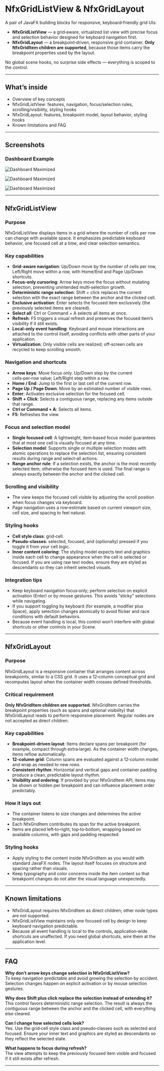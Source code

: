 # NfxGridListView & NfxGridLayout

A pair of JavaFX building blocks for responsive, keyboard‑friendly grid UIs:

- **NfxGridListView** — a grid‑aware, virtualized list view with precise focus and selection behavior designed for keyboard navigation first.
- **NfxGridLayout** — a breakpoint‑driven, responsive grid container. **Only NfxGridItem children are supported**, because those items carry the breakpoint properties used by the layout.

No global scene hooks, no surprise side effects — everything is scoped to the control.

---

## What’s inside

- Overview of key concepts
- NfxGridListView: features, navigation, focus/selection rules, scrolling/visibility, styling hooks
- NfxGridLayout: features, breakpoint model, layout behavior, styling hooks
- Known limitations and FAQ

---

## Screenshots
### Dashboard Example
![Dashboard Maximized](screenshots/1.png)


![Dashboard Maximized](screenshots/2.png)


![Dashboard Maximized](screenshots/3.png)

---

## NfxGridListView

### Purpose
NfxGridListView displays items in a grid where the number of cells per row can change with available space. It emphasizes predictable keyboard behavior, one focused cell at a time, and clear selection semantics.

### Key capabilities
- **Grid‑aware navigation**: Up/Down move by the number of cells per row, Left/Right move within a row, with Home/End and Page Up/Down shortcuts.
- **Focus‑only cursoring**: Arrow keys move the focus without mutating selection, preventing unintended multi‑selection growth.
- **Deterministic range selection**: Shift + click replaces the current selection with the exact range between the anchor and the clicked cell.
- **Exclusive activation**: Enter selects the focused item exclusively (the previously selected items are cleared).
- **Select all**: Ctrl or Command + A selects all items at once.
- **Refresh**: F5 triggers a visual refresh and preserves the focused item’s visibility if it still exists.
- **Local‑only event handling**: Keyboard and mouse interactions are attached to the control itself, avoiding conflicts with other parts of your application.
- **Virtualization**: Only visible cells are realized; off‑screen cells are recycled to keep scrolling smooth.

### Navigation and shortcuts
- **Arrow keys**: Move focus only. Up/Down step by the current cells‑per‑row value; Left/Right step within a row.
- **Home / End**: Jump to the first or last cell of the current row.
- **Page Up / Page Down**: Move by an estimated number of visible rows.
- **Enter**: Activates exclusive selection for the focused cell.
- **Shift + Click**: Selects a contiguous range, replacing any items outside that range.
- **Ctrl or Command + A**: Selects all items.
- **F5**: Refreshes the view.

### Focus and selection model
- **Single focused cell**: A lightweight, item‑based focus model guarantees that at most one cell is visually focused at any time.
- **Selection model**: Supports single or multiple selection modes with atomic operations to replace the selection list, ensuring consistent results during range and select‑all actions.
- **Range anchor rule**: If a selection exists, the anchor is the most recently selected item; otherwise the focused item is used. The final range is always exactly between the anchor and the clicked cell.

### Scrolling and visibility
- The view keeps the focused cell visible by adjusting the scroll position when focus changes via keyboard.
- Page navigation uses a row‑estimate based on current viewport size, cell size, and spacing to feel natural.

### Styling hooks
- **Cell style class**: grid‑cell.
- **Pseudo‑classes**: selected, focused, and (optionally) pressed if you toggle it from your cell logic.
- **Inner content coloring**: The styling model expects text and graphics inside each cell to change appearance when the cell is selected or focused. If you are using raw text nodes, ensure they are styled as descendants so they can inherit selected visuals.

### Integration tips
- Keep keyboard navigation focus‑only; perform selection on explicit activation (Enter) or by mouse gestures. This avoids “sticky” selections while navigating.
- If you support toggling by keyboard (for example, a modifier plus Space), apply selection changes atomically to avoid flicker and race conditions with default behaviors.
- Because event handling is local, this control won’t interfere with global shortcuts or other controls in your Scene.

---

## NfxGridLayout

### Purpose
NfxGridLayout is a responsive container that arranges content across breakpoints, similar to a CSS grid. It uses a 12‑column conceptual grid and recomputes layout when the container width crosses defined thresholds.

### Critical requirement
**Only NfxGridItem children are supported.** NfxGridItem carries the breakpoint properties (such as spans and optional visibility) that NfxGridLayout reads to perform responsive placement. Regular nodes are not accepted as direct children.

### Key capabilities
- **Breakpoint‑driven layout**: Items declare spans per breakpoint (for example, compact through extra‑large). As the container width changes, items reflow automatically.
- **12‑column grid**: Column spans are evaluated against a 12‑column model and wrap as needed to new rows.
- **Consistent rhythm**: Horizontal and vertical gaps and container padding produce a clean, predictable layout rhythm.
- **Visibility and ordering**: If provided by your NfxGridItem API, items may be shown or hidden per breakpoint and can influence placement order predictably.

### How it lays out
- The container listens to size changes and determines the active breakpoint.
- Each NfxGridItem contributes its span for the active breakpoint.
- Items are placed left‑to‑right, top‑to‑bottom, wrapping based on available columns, with gaps and padding respected.

### Styling hooks
- Apply styling to the content inside NfxGridItem as you would with standard JavaFX nodes. The layout itself focuses on structure and spacing rather than visuals.
- Keep typography and color concerns inside the item content so that breakpoint changes do not alter the visual language unexpectedly.

---

## Known limitations

- NfxGridLayout requires NfxGridItem as direct children; other node types are not supported.
- NfxGridListView maintains only one focused cell by design to keep keyboard navigation predictable.
- Because all event handling is local to the controls, application‑wide shortcuts are unaffected. If you need global shortcuts, wire them at the application level.

---

## FAQ

**Why don’t arrow keys change selection in NfxGridListView?**  
To keep navigation predictable and avoid growing the selection by accident. Selection changes happen on explicit activation or by mouse selection gestures.

**Why does Shift plus click replace the selection instead of extending it?**  
This control favors deterministic range selection. The result is always the contiguous range between the anchor and the clicked cell, with everything else cleared.

**Can I change how selected cells look?**  
Yes. Use the grid‑cell style class and pseudo‑classes such as selected and focused. Ensure your inner text and graphics are styled as descendants so they reflect the selected state.

**What happens to focus during refresh?**  
The view attempts to keep the previously focused item visible and focused if it still exists after refresh.

---





